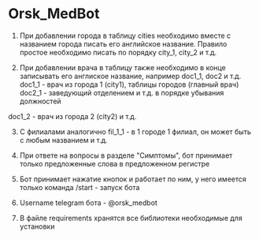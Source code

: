 # Orsk_MedBot
1) При добавлении города в таблицу cities необходимо вместе с названием города писать его английское название.
Правило простое необходимо писать по порядку city_1, city_2 и т.д.

2) При добавлении врача в таблицу также необходимо в конце записывать его англиское название, например doc1_1, doc2 и т.д.
doc1_1 - врач из города 1 (city1), таблицы городов (главный врач)
doc2_1 - заведующий отделением и т.д. в порядке убывания должностей

doc1_2 - врач из города 2 (city2) и т.д.

3) С филиалами аналогично
fil_1_1 - в 1 городе 1 филиал, он может быть с любым названием и т.д.

4) При ответе на вопросы в разделе "Симптомы", бот принимает только предложенные слова в предложенном регистре

5) Бот принимает нажатие кнопок и работает по ним, у него имеется только команда /start - запуск бота

6) Username telegram бота - @orsk_medbot

7) В файле requirements хранятся все библиотеки необходимые для установки
